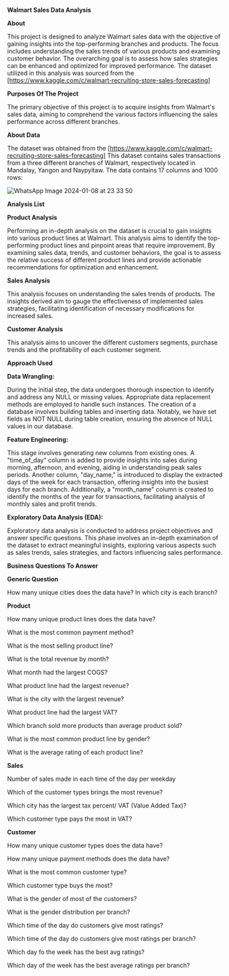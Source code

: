 **Walmart Sales Data Analysis**

**About**

This project is designed to analyze Walmart sales data with the objective of gaining insights into the top-performing branches and products. The focus includes understanding the sales trends of various products and examining customer behavior. The overarching goal is to assess how sales strategies can be enhanced and optimized for improved performance. The dataset utilized in this analysis was sourced from the [https://www.kaggle.com/c/walmart-recruiting-store-sales-forecasting]


**Purposes Of The Project**

The primary objective of this project is to acquire insights from Walmart's sales data, aiming to comprehend the various factors influencing the sales performance across different branches.

**About Data**

The dataset was obtained from the [https://www.kaggle.com/c/walmart-recruiting-store-sales-forecasting] This dataset contains sales transactions from a three different branches of Walmart, respectively located in Mandalay, Yangon and Naypyitaw. The data contains 17 columns and 1000 rows:

![WhatsApp Image 2024-01-08 at 23 33 50](https://github.com/honey-2317/Walmart-Sales-Data-Analysis-SQL-Queries/assets/140439533/29d79413-df90-446e-abcb-3d4f3e7c4f61)


**Analysis List**

**Product Analysis**

Performing an in-depth analysis on the dataset is crucial to gain insights into various product lines at Walmart. This analysis aims to identify the top-performing product lines and pinpoint areas that require improvement. By examining sales data, trends, and customer behaviors, the goal is to assess the relative success of different product lines and provide actionable recommendations for optimization and enhancement.

**Sales Analysis**

This analysis focuses on understanding the sales trends of products. The insights derived aim to gauge the effectiveness of implemented sales strategies, facilitating identification of necessary modifications for increased sales.

**Customer Analysis**

This analysis aims to uncover the different customers segments, purchase trends and the profitability of each customer segment.

**Approach Used**

**Data Wrangling:**

During the initial step, the data undergoes thorough inspection to identify and address any NULL or missing values. Appropriate data replacement methods are employed to handle such instances. The creation of a database involves building tables and inserting data. Notably, we have set fields as NOT NULL during table creation, ensuring the absence of NULL values in our database.

**Feature Engineering:**

This stage involves generating new columns from existing ones. A "time_of_day" column is added to provide insights into sales during morning, afternoon, and evening, aiding in understanding peak sales periods. Another column, "day_name," is introduced to display the extracted days of the week for each transaction, offering insights into the busiest days for each branch. Additionally, a "month_name" column is created to identify the months of the year for transactions, facilitating analysis of monthly sales and profit trends.

**Exploratory Data Analysis (EDA):**

Exploratory data analysis is conducted to address project objectives and answer specific questions. This phase involves an in-depth examination of the dataset to extract meaningful insights, exploring various aspects such as sales trends, sales strategies, and factors influencing sales performance.

**Business Questions To Answer**

**Generic Question**

How many unique cities does the data have?
In which city is each branch?

**Product**

How many unique product lines does the data have?

What is the most common payment method?

What is the most selling product line?

What is the total revenue by month?

What month had the largest COGS?

What product line had the largest revenue?

What is the city with the largest revenue?

What product line had the largest VAT?

Which branch sold more products than average product sold?

What is the most common product line by gender?

What is the average rating of each product line?


**Sales**

Number of sales made in each time of the day per weekday

Which of the customer types brings the most revenue?

Which city has the largest tax percent/ VAT (Value Added Tax)?

Which customer type pays the most in VAT?


**Customer**

How many unique customer types does the data have?

How many unique payment methods does the data have?

What is the most common customer type?

Which customer type buys the most?

What is the gender of most of the customers?

What is the gender distribution per branch?

Which time of the day do customers give most ratings?

Which time of the day do customers give most ratings per branch?

Which day fo the week has the best avg ratings?

Which day of the week has the best average ratings per branch?



